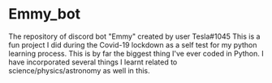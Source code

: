 # Emmy_bot
The repository of discord bot "Emmy" created by user Tesla#1045
This is a fun project I did during the Covid-19 lockdown as a self test for my python learning process. This is by far the biggest thing I've ever coded in Python. 
I have incorporated several things I learnt related to science/physics/astronomy as well in this.  

